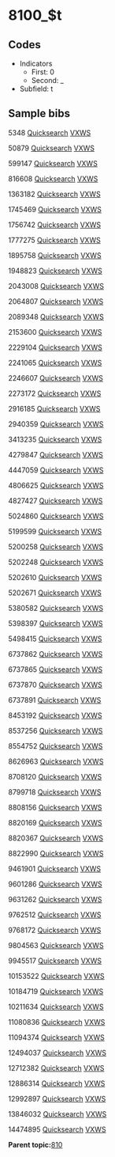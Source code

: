 # 8100\_$t

## Codes

-   Indicators
    -   First: 0
    -   Second: \_
-   Subfield: t

## Sample bibs

5348 [Quicksearch](https://search.library.yale.edu/catalog/5348) [VXWS](http://prodorbis.library.yale.edu:7014/vxws/GetHoldingsService?bibId=5348)

50879 [Quicksearch](https://search.library.yale.edu/catalog/50879) [VXWS](http://prodorbis.library.yale.edu:7014/vxws/GetHoldingsService?bibId=50879)

599147 [Quicksearch](https://search.library.yale.edu/catalog/599147) [VXWS](http://prodorbis.library.yale.edu:7014/vxws/GetHoldingsService?bibId=599147)

816608 [Quicksearch](https://search.library.yale.edu/catalog/816608) [VXWS](http://prodorbis.library.yale.edu:7014/vxws/GetHoldingsService?bibId=816608)

1363182 [Quicksearch](https://search.library.yale.edu/catalog/1363182) [VXWS](http://prodorbis.library.yale.edu:7014/vxws/GetHoldingsService?bibId=1363182)

1745469 [Quicksearch](https://search.library.yale.edu/catalog/1745469) [VXWS](http://prodorbis.library.yale.edu:7014/vxws/GetHoldingsService?bibId=1745469)

1756742 [Quicksearch](https://search.library.yale.edu/catalog/1756742) [VXWS](http://prodorbis.library.yale.edu:7014/vxws/GetHoldingsService?bibId=1756742)

1777275 [Quicksearch](https://search.library.yale.edu/catalog/1777275) [VXWS](http://prodorbis.library.yale.edu:7014/vxws/GetHoldingsService?bibId=1777275)

1895758 [Quicksearch](https://search.library.yale.edu/catalog/1895758) [VXWS](http://prodorbis.library.yale.edu:7014/vxws/GetHoldingsService?bibId=1895758)

1948823 [Quicksearch](https://search.library.yale.edu/catalog/1948823) [VXWS](http://prodorbis.library.yale.edu:7014/vxws/GetHoldingsService?bibId=1948823)

2043008 [Quicksearch](https://search.library.yale.edu/catalog/2043008) [VXWS](http://prodorbis.library.yale.edu:7014/vxws/GetHoldingsService?bibId=2043008)

2064807 [Quicksearch](https://search.library.yale.edu/catalog/2064807) [VXWS](http://prodorbis.library.yale.edu:7014/vxws/GetHoldingsService?bibId=2064807)

2089348 [Quicksearch](https://search.library.yale.edu/catalog/2089348) [VXWS](http://prodorbis.library.yale.edu:7014/vxws/GetHoldingsService?bibId=2089348)

2153600 [Quicksearch](https://search.library.yale.edu/catalog/2153600) [VXWS](http://prodorbis.library.yale.edu:7014/vxws/GetHoldingsService?bibId=2153600)

2229104 [Quicksearch](https://search.library.yale.edu/catalog/2229104) [VXWS](http://prodorbis.library.yale.edu:7014/vxws/GetHoldingsService?bibId=2229104)

2241065 [Quicksearch](https://search.library.yale.edu/catalog/2241065) [VXWS](http://prodorbis.library.yale.edu:7014/vxws/GetHoldingsService?bibId=2241065)

2246607 [Quicksearch](https://search.library.yale.edu/catalog/2246607) [VXWS](http://prodorbis.library.yale.edu:7014/vxws/GetHoldingsService?bibId=2246607)

2273172 [Quicksearch](https://search.library.yale.edu/catalog/2273172) [VXWS](http://prodorbis.library.yale.edu:7014/vxws/GetHoldingsService?bibId=2273172)

2916185 [Quicksearch](https://search.library.yale.edu/catalog/2916185) [VXWS](http://prodorbis.library.yale.edu:7014/vxws/GetHoldingsService?bibId=2916185)

2940359 [Quicksearch](https://search.library.yale.edu/catalog/2940359) [VXWS](http://prodorbis.library.yale.edu:7014/vxws/GetHoldingsService?bibId=2940359)

3413235 [Quicksearch](https://search.library.yale.edu/catalog/3413235) [VXWS](http://prodorbis.library.yale.edu:7014/vxws/GetHoldingsService?bibId=3413235)

4279847 [Quicksearch](https://search.library.yale.edu/catalog/4279847) [VXWS](http://prodorbis.library.yale.edu:7014/vxws/GetHoldingsService?bibId=4279847)

4447059 [Quicksearch](https://search.library.yale.edu/catalog/4447059) [VXWS](http://prodorbis.library.yale.edu:7014/vxws/GetHoldingsService?bibId=4447059)

4806625 [Quicksearch](https://search.library.yale.edu/catalog/4806625) [VXWS](http://prodorbis.library.yale.edu:7014/vxws/GetHoldingsService?bibId=4806625)

4827427 [Quicksearch](https://search.library.yale.edu/catalog/4827427) [VXWS](http://prodorbis.library.yale.edu:7014/vxws/GetHoldingsService?bibId=4827427)

5024860 [Quicksearch](https://search.library.yale.edu/catalog/5024860) [VXWS](http://prodorbis.library.yale.edu:7014/vxws/GetHoldingsService?bibId=5024860)

5199599 [Quicksearch](https://search.library.yale.edu/catalog/5199599) [VXWS](http://prodorbis.library.yale.edu:7014/vxws/GetHoldingsService?bibId=5199599)

5200258 [Quicksearch](https://search.library.yale.edu/catalog/5200258) [VXWS](http://prodorbis.library.yale.edu:7014/vxws/GetHoldingsService?bibId=5200258)

5202248 [Quicksearch](https://search.library.yale.edu/catalog/5202248) [VXWS](http://prodorbis.library.yale.edu:7014/vxws/GetHoldingsService?bibId=5202248)

5202610 [Quicksearch](https://search.library.yale.edu/catalog/5202610) [VXWS](http://prodorbis.library.yale.edu:7014/vxws/GetHoldingsService?bibId=5202610)

5202671 [Quicksearch](https://search.library.yale.edu/catalog/5202671) [VXWS](http://prodorbis.library.yale.edu:7014/vxws/GetHoldingsService?bibId=5202671)

5380582 [Quicksearch](https://search.library.yale.edu/catalog/5380582) [VXWS](http://prodorbis.library.yale.edu:7014/vxws/GetHoldingsService?bibId=5380582)

5398397 [Quicksearch](https://search.library.yale.edu/catalog/5398397) [VXWS](http://prodorbis.library.yale.edu:7014/vxws/GetHoldingsService?bibId=5398397)

5498415 [Quicksearch](https://search.library.yale.edu/catalog/5498415) [VXWS](http://prodorbis.library.yale.edu:7014/vxws/GetHoldingsService?bibId=5498415)

6737862 [Quicksearch](https://search.library.yale.edu/catalog/6737862) [VXWS](http://prodorbis.library.yale.edu:7014/vxws/GetHoldingsService?bibId=6737862)

6737865 [Quicksearch](https://search.library.yale.edu/catalog/6737865) [VXWS](http://prodorbis.library.yale.edu:7014/vxws/GetHoldingsService?bibId=6737865)

6737870 [Quicksearch](https://search.library.yale.edu/catalog/6737870) [VXWS](http://prodorbis.library.yale.edu:7014/vxws/GetHoldingsService?bibId=6737870)

6737891 [Quicksearch](https://search.library.yale.edu/catalog/6737891) [VXWS](http://prodorbis.library.yale.edu:7014/vxws/GetHoldingsService?bibId=6737891)

8453192 [Quicksearch](https://search.library.yale.edu/catalog/8453192) [VXWS](http://prodorbis.library.yale.edu:7014/vxws/GetHoldingsService?bibId=8453192)

8537256 [Quicksearch](https://search.library.yale.edu/catalog/8537256) [VXWS](http://prodorbis.library.yale.edu:7014/vxws/GetHoldingsService?bibId=8537256)

8554752 [Quicksearch](https://search.library.yale.edu/catalog/8554752) [VXWS](http://prodorbis.library.yale.edu:7014/vxws/GetHoldingsService?bibId=8554752)

8626963 [Quicksearch](https://search.library.yale.edu/catalog/8626963) [VXWS](http://prodorbis.library.yale.edu:7014/vxws/GetHoldingsService?bibId=8626963)

8708120 [Quicksearch](https://search.library.yale.edu/catalog/8708120) [VXWS](http://prodorbis.library.yale.edu:7014/vxws/GetHoldingsService?bibId=8708120)

8799718 [Quicksearch](https://search.library.yale.edu/catalog/8799718) [VXWS](http://prodorbis.library.yale.edu:7014/vxws/GetHoldingsService?bibId=8799718)

8808156 [Quicksearch](https://search.library.yale.edu/catalog/8808156) [VXWS](http://prodorbis.library.yale.edu:7014/vxws/GetHoldingsService?bibId=8808156)

8820169 [Quicksearch](https://search.library.yale.edu/catalog/8820169) [VXWS](http://prodorbis.library.yale.edu:7014/vxws/GetHoldingsService?bibId=8820169)

8820367 [Quicksearch](https://search.library.yale.edu/catalog/8820367) [VXWS](http://prodorbis.library.yale.edu:7014/vxws/GetHoldingsService?bibId=8820367)

8822990 [Quicksearch](https://search.library.yale.edu/catalog/8822990) [VXWS](http://prodorbis.library.yale.edu:7014/vxws/GetHoldingsService?bibId=8822990)

9461901 [Quicksearch](https://search.library.yale.edu/catalog/9461901) [VXWS](http://prodorbis.library.yale.edu:7014/vxws/GetHoldingsService?bibId=9461901)

9601286 [Quicksearch](https://search.library.yale.edu/catalog/9601286) [VXWS](http://prodorbis.library.yale.edu:7014/vxws/GetHoldingsService?bibId=9601286)

9631262 [Quicksearch](https://search.library.yale.edu/catalog/9631262) [VXWS](http://prodorbis.library.yale.edu:7014/vxws/GetHoldingsService?bibId=9631262)

9762512 [Quicksearch](https://search.library.yale.edu/catalog/9762512) [VXWS](http://prodorbis.library.yale.edu:7014/vxws/GetHoldingsService?bibId=9762512)

9768172 [Quicksearch](https://search.library.yale.edu/catalog/9768172) [VXWS](http://prodorbis.library.yale.edu:7014/vxws/GetHoldingsService?bibId=9768172)

9804563 [Quicksearch](https://search.library.yale.edu/catalog/9804563) [VXWS](http://prodorbis.library.yale.edu:7014/vxws/GetHoldingsService?bibId=9804563)

9945517 [Quicksearch](https://search.library.yale.edu/catalog/9945517) [VXWS](http://prodorbis.library.yale.edu:7014/vxws/GetHoldingsService?bibId=9945517)

10153522 [Quicksearch](https://search.library.yale.edu/catalog/10153522) [VXWS](http://prodorbis.library.yale.edu:7014/vxws/GetHoldingsService?bibId=10153522)

10184719 [Quicksearch](https://search.library.yale.edu/catalog/10184719) [VXWS](http://prodorbis.library.yale.edu:7014/vxws/GetHoldingsService?bibId=10184719)

10211634 [Quicksearch](https://search.library.yale.edu/catalog/10211634) [VXWS](http://prodorbis.library.yale.edu:7014/vxws/GetHoldingsService?bibId=10211634)

11080836 [Quicksearch](https://search.library.yale.edu/catalog/11080836) [VXWS](http://prodorbis.library.yale.edu:7014/vxws/GetHoldingsService?bibId=11080836)

11094374 [Quicksearch](https://search.library.yale.edu/catalog/11094374) [VXWS](http://prodorbis.library.yale.edu:7014/vxws/GetHoldingsService?bibId=11094374)

12494037 [Quicksearch](https://search.library.yale.edu/catalog/12494037) [VXWS](http://prodorbis.library.yale.edu:7014/vxws/GetHoldingsService?bibId=12494037)

12712382 [Quicksearch](https://search.library.yale.edu/catalog/12712382) [VXWS](http://prodorbis.library.yale.edu:7014/vxws/GetHoldingsService?bibId=12712382)

12886314 [Quicksearch](https://search.library.yale.edu/catalog/12886314) [VXWS](http://prodorbis.library.yale.edu:7014/vxws/GetHoldingsService?bibId=12886314)

12992897 [Quicksearch](https://search.library.yale.edu/catalog/12992897) [VXWS](http://prodorbis.library.yale.edu:7014/vxws/GetHoldingsService?bibId=12992897)

13846032 [Quicksearch](https://search.library.yale.edu/catalog/13846032) [VXWS](http://prodorbis.library.yale.edu:7014/vxws/GetHoldingsService?bibId=13846032)

14474895 [Quicksearch](https://search.library.yale.edu/catalog/14474895) [VXWS](http://prodorbis.library.yale.edu:7014/vxws/GetHoldingsService?bibId=14474895)

**Parent topic:**[810](../../tags/810/810.md)

